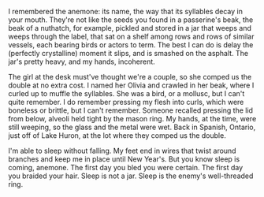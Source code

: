 I remembered the anemone: its name, the way that its syllables decay in your
mouth. They're not like the seeds you found in a passerine's beak, the beak of
a nuthatch, for example, pickled and stored in a jar that weeps and weeps
through the label, that sat on a shelf among rows and rows of similar vessels,
each bearing birds or actors to term. The best I can do is delay the (perfectly
crystalline) moment it slips, and is smashed on the asphalt. The jar's pretty
heavy, and my hands, incoherent.

The girl at the desk must've thought we're a couple, so she comped us the double
at no extra cost. I named her Olivia and crawled in her beak, where I curled up
to muffle the syllables. She was a bird, or a mollusc, but I can't quite
remember. I do remember pressing my flesh into curls, which were boneless or
brittle, but I can't remember. Someone recalled pressing the lid from below, 
alveoli held tight by the mason ring.  My hands, at the time, were still
weeping, so the glass and the metal were wet. Back in Spanish, Ontario, just off of Lake
Huron, at the lot where they comped us the double.

I'm able to sleep without falling. My feet end in wires that twist around
branches and keep me in place until New Year's. But you know sleep is coming,
anemone. The first day you bled you were certain. The first day you braided
your hair. Sleep is not a jar. Sleep is the enemy's well-threaded ring.


